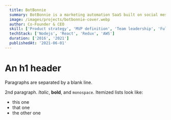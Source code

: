 ```yaml
---
  title: BotBonnie
  summary: BotBonnie is a marketing automation SaaS built on social messaging platforms. Founded in 2016, we bootstrapped it into a multi-million-dollar business with a lean team of 20 in just five years, and it was acquired by Appier in 2021.
  image: /images/projects/botbonnie-cover.webp
  author: Co-Founder & CEO
  skill: ['Product strategy', 'MVP definition', 'Team leadership', 'Full-stack product development', 'Agile (Scrum)', 'Business development']
  techStack: ['Nodejs', 'React', 'Redux', 'AWS']
  duration: ['2016', '2021']
  publishedAt: '2021-06-01'
---
```


An h1 header
============

Paragraphs are separated by a blank line.

2nd paragraph. *Italic*, **bold**, and `monospace`. Itemized lists
look like:

  * this one
  * that one
  * the other one

